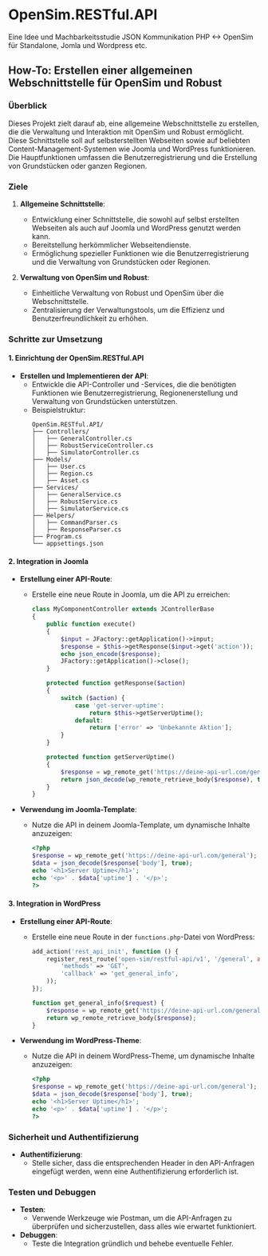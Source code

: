 # OpenSim.RESTful.API

Eine Idee und Machbarkeitsstudie JSON Kommunikation PHP <-> OpenSim für Standalone, Jomla und Wordpress etc.

## How-To: Erstellen einer allgemeinen Webschnittstelle für OpenSim und Robust

### Überblick

Dieses Projekt zielt darauf ab, eine allgemeine Webschnittstelle zu erstellen, die die Verwaltung und Interaktion mit OpenSim und Robust ermöglicht. Diese Schnittstelle soll auf selbsterstellten Webseiten sowie auf beliebten Content-Management-Systemen wie Joomla und WordPress funktionieren. Die Hauptfunktionen umfassen die Benutzerregistrierung und die Erstellung von Grundstücken oder ganzen Regionen.

### Ziele

1. **Allgemeine Schnittstelle**:
   - Entwicklung einer Schnittstelle, die sowohl auf selbst erstellten Webseiten als auch auf Joomla und WordPress genutzt werden kann.
   - Bereitstellung herkömmlicher Webseitendienste.
   - Ermöglichung spezieller Funktionen wie die Benutzerregistrierung und die Verwaltung von Grundstücken oder Regionen.

2. **Verwaltung von OpenSim und Robust**:
   - Einheitliche Verwaltung von Robust und OpenSim über die Webschnittstelle.
   - Zentralisierung der Verwaltungstools, um die Effizienz und Benutzerfreundlichkeit zu erhöhen.

### Schritte zur Umsetzung

#### 1. Einrichtung der OpenSim.RESTful.API

- **Erstellen und Implementieren der API**:
  - Entwickle die API-Controller und -Services, die die benötigten Funktionen wie Benutzerregistrierung, Regionenerstellung und Verwaltung von Grundstücken unterstützen.
  - Beispielstruktur:
    ```
    OpenSim.RESTful.API/
    ├── Controllers/
    │   ├── GeneralController.cs        
    │   ├── RobustServiceController.cs  
    │   ├── SimulatorController.cs      
    ├── Models/
    │   ├── User.cs                     
    │   ├── Region.cs                   
    │   ├── Asset.cs                    
    ├── Services/
    │   ├── GeneralService.cs           
    │   ├── RobustService.cs            
    │   ├── SimulatorService.cs         
    ├── Helpers/
    │   ├── CommandParser.cs            
    │   ├── ResponseParser.cs           
    ├── Program.cs                      
    └── appsettings.json                
    ```

#### 2. Integration in Joomla

- **Erstellung einer API-Route**:
  - Erstelle eine neue Route in Joomla, um die API zu erreichen:
    ```php
    class MyComponentController extends JControllerBase
    {
        public function execute()
        {
            $input = JFactory::getApplication()->input;
            $response = $this->getResponse($input->get('action'));
            echo json_encode($response);
            JFactory::getApplication()->close();
        }

        protected function getResponse($action)
        {
            switch ($action) {
                case 'get-server-uptime':
                    return $this->getServerUptime();
                default:
                    return ['error' => 'Unbekannte Aktion'];
            }
        }

        protected function getServerUptime()
        {
            $response = wp_remote_get('https://deine-api-url.com/general');
            return json_decode(wp_remote_retrieve_body($response), true);
        }
    }
    ```

- **Verwendung im Joomla-Template**:
  - Nutze die API in deinem Joomla-Template, um dynamische Inhalte anzuzeigen:
    ```php
    <?php
    $response = wp_remote_get('https://deine-api-url.com/general');
    $data = json_decode($response['body'], true);
    echo '<h1>Server Uptime</h1>';
    echo '<p>' . $data['uptime'] . '</p>';
    ?>
    ```

#### 3. Integration in WordPress

- **Erstellung einer API-Route**:
  - Erstelle eine neue Route in der `functions.php`-Datei von WordPress:
    ```php
    add_action('rest_api_init', function () {
        register_rest_route('open-sim/restful-api/v1', '/general', array(
            'methods' => 'GET',
            'callback' => 'get_general_info',
        ));
    });

    function get_general_info($request) {
        $response = wp_remote_get('https://deine-api-url.com/general');
        return wp_remote_retrieve_body($response);
    }
    ```

- **Verwendung im WordPress-Theme**:
  - Nutze die API in deinem WordPress-Theme, um dynamische Inhalte anzuzeigen:
    ```php
    <?php
    $response = wp_remote_get('https://deine-api-url.com/general');
    $data = json_decode($response['body'], true);
    echo '<h1>Server Uptime</h1>';
    echo '<p>' . $data['uptime'] . '</p>';
    ?>
    ```

### Sicherheit und Authentifizierung

- **Authentifizierung**:
  - Stelle sicher, dass die entsprechenden Header in den API-Anfragen eingefügt werden, wenn eine Authentifizierung erforderlich ist.

### Testen und Debuggen

- **Testen**:
  - Verwende Werkzeuge wie Postman, um die API-Anfragen zu überprüfen und sicherzustellen, dass alles wie erwartet funktioniert.
- **Debuggen**:
  - Teste die Integration gründlich und behebe eventuelle Fehler.
